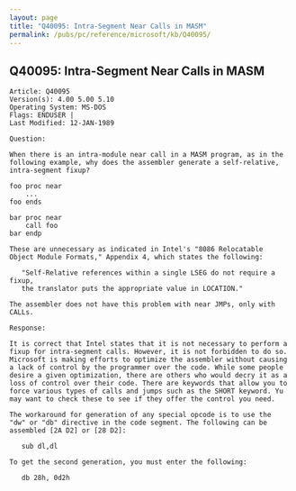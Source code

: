```yaml
---
layout: page
title: "Q40095: Intra-Segment Near Calls in MASM"
permalink: /pubs/pc/reference/microsoft/kb/Q40095/
---
```


## Q40095: Intra-Segment Near Calls in MASM

	Article: Q40095
	Version(s): 4.00 5.00 5.10
	Operating System: MS-DOS
	Flags: ENDUSER |
	Last Modified: 12-JAN-1989
	
	Question:
	
	When there is an intra-module near call in a MASM program, as in the
	following example, why does the assembler generate a self-relative,
	intra-segment fixup?
	
	foo proc near
	    ...
	foo ends
	
	bar proc near
	    call foo
	bar endp
	
	These are unnecessary as indicated in Intel's "8086 Relocatable
	Object Module Formats," Appendix 4, which states the following:
	
	   "Self-Relative references within a single LSEG do not require a fixup,
	   the translator puts the appropriate value in LOCATION."
	
	The assembler does not have this problem with near JMPs, only with
	CALLs.
	
	Response:
	
	It is correct that Intel states that it is not necessary to perform a
	fixup for intra-segment calls. However, it is not forbidden to do so.
	Microsoft is making efforts to optimize the assembler without causing
	a lack of control by the programmer over the code. While some people
	desire a given optimization, there are others who would decry it as a
	loss of control over their code. There are keywords that allow you to
	force various types of calls and jumps such as the SHORT keyword. Yu
	may want to check these to see if they offer the control you need.
	
	The workaround for generation of any special opcode is to use the
	"dw" or "db" directive in the code segment. The following can be
	assembled [2A D2] or [28 D2]:
	
	   sub dl,dl
	
	To get the second generation, you must enter the following:
	
	   db 28h, 0d2h
